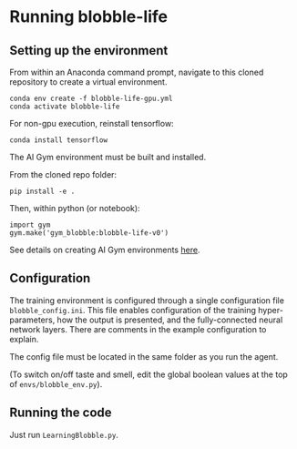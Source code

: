 # Running blobble-life 

## Setting up the environment

From within an Anaconda command prompt, navigate to this cloned repository to create 
a virtual environment.

```
conda env create -f blobble-life-gpu.yml
conda activate blobble-life
```

For non-gpu execution, reinstall tensorflow:

```
conda install tensorflow
```

The AI Gym environment must be built and installed.

From the cloned repo folder:

```
pip install -e .
```

Then, within python (or notebook):

```
import gym
gym.make('gym_blobble:blobble-life-v0')
```

See details on creating AI Gym environments [here](https://github.com/openai/gym/blob/master/docs/creating-environments.md).

## Configuration

The training environment is configured through a single configuration file ```blobble_config.ini```. This file enables 
configuration of the training hyper-parameters, how the output is presented, and the fully-connected neural network 
layers. There are comments in the example configuration to explain.

The config file must be located in the same folder as you run the agent.

(To switch on/off taste and smell, edit the global boolean values at the top of ```envs/blobble_env.py```).

## Running the code

Just run ```LearningBlobble.py```.



 





